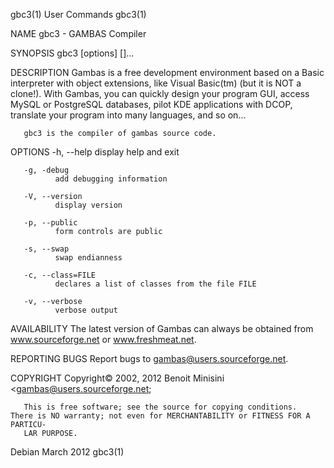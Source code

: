 gbc3(1)                                                            User Commands                                                           gbc3(1)

NAME
       gbc3 - GAMBAS Compiler

SYNOPSIS
       gbc3 [options] [<project directory>]...

DESCRIPTION
       Gambas  is  a  free  development  environment  based  on a Basic interpreter with object extensions, like Visual Basic(tm) (but it is NOT a
       clone!).  With Gambas, you can quickly design your program GUI, access MySQL or PostgreSQL databases, pilot  KDE  applications  with  DCOP,
       translate your program into many languages, and so on...

       gbc3 is the compiler of gambas source code.

OPTIONS
       -h, --help
              display help and exit

       -g, -debug
              add debugging information

       -V, --version
              display version

       -p, --public
              form controls are public

       -s, --swap
              swap endianness

       -c, --class=FILE
              declares a list of classes from the file FILE

       -v, --verbose
              verbose output

AVAILABILITY
       The latest version of Gambas can always be obtained from www.sourceforge.net or www.freshmeat.net.

REPORTING BUGS
       Report bugs to <gambas@users.sourceforge.net>.

COPYRIGHT
       Copyright© 2002, 2012 Benoit Minisini <gambas@users.sourceforge.net;

       This is free software; see the source for copying conditions.  There is NO warranty; not even for MERCHANTABILITY or FITNESS FOR A PARTICU‐
       LAR PURPOSE.

Debian                                                              March 2012                                                             gbc3(1)
